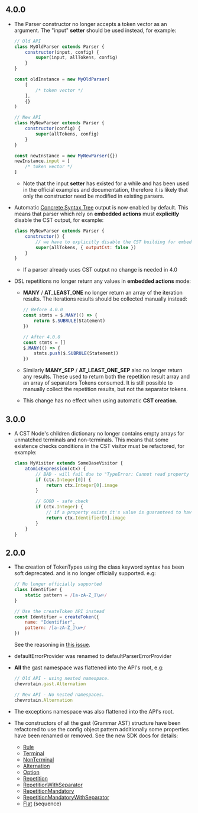 ## 4.0.0

-   The Parser constructor no longer accepts a token vector as an argument.
    The "input" **setter** should be used instead, for example:

    ```javascript
    // Old API
    class MyOldParser extends Parser {
        constructor(input, config) {
            super(input, allTokens, config)
        }
    }

    const oldInstance = new MyOldParser(
        [
            /* token vector */
        ],
        {}
    )

    // New API
    class MyNewParser extends Parser {
        constructor(config) {
            super(allTokens, config)
        }
    }

    const newInstance = new MyNewParser({})
    newInstance.input = [
        /* token vector */
    ]
    ```

    -   Note that the input **setter** has existed for a while and has been used
        in the official examples and documentation, therefore it is likely that
        only the constructor need be modified in existing parsers.

-   Automatic [Concrete Syntax Tree](https://sap.github.io/chevrotain/docs/guide/concrete_syntax_tree.html) output is now enabled by default.
    This means that parser which rely on **embedded actions** must **explicitly** disable
    the CST output, for example:

    ```javascript
    class MyNewParser extends Parser {
        constructor() {
            // we have to explicitly disable the CST building for embedded actions to work.
            super(allTokens, { outputCst: false })
        }
    }
    ```

    -   If a parser already uses CST output no change is needed in 4.0

-   DSL repetitions no longer return any values in **embedded actions** mode:

    -   **MANY** / **AT_LEAST_ONE** no longer return an array of the iteration results.
        The iterations results should be collected manually instead:

        ```javascript
        // Before 4.0.0
        const stmts = $.MANY(() => {
            return $.SUBRULE(Statement)
        })

        // After 4.0.0
        const stmts = []
        $.MANY(() => {
            stmts.push($.SUBRULE(Statement))
        })
        ```

    -   Similarly **MANY_SEP** / **AT_LEAST_ONE_SEP** also no longer return any results.
        These used to return both the repetition result array and an array of separators Tokens consumed.
        It is still possible to manually collect the repetition results, but not the separator tokens.

    -   This change has no effect when using automatic **CST creation**.

## 3.0.0

-   A CST Node's children dictionary no longer contains empty arrays
    for unmatched terminals and non-terminals. This means that some existence checks
    conditions in the CST visitor must be refactored, for example:

    ```javascript
    class MyVisitor extends SomeBaseVisitor {
        atomicExpression(ctx) {
            // BAD - will fail due to "TypeError: Cannot read property '0' of undefined"
            if (ctx.Integer[0]) {
                return ctx.Integer[0].image
            }

            // GOOD - safe check
            if (ctx.Integer) {
                // if a property exists it's value is guaranteed to have at least one element.
                return ctx.Identifier[0].image
            }
        }
    }
    ```

## 2.0.0

-   The creation of TokenTypes using the class keyword syntax has been soft deprecated.
    and is no longer officially supported.
    e.g:

    ```javascript
    // No longer officially supported
    class Identifier {
        static pattern = /[a-zA-Z_]\w+/
    }

    // Use the createToken API instead
    const Identifier = createToken({
        name: "Identifier",
        pattern: /[a-zA-Z_]\w+/
    })
    ```

    See the reasoning in [this issue](https://github.com/SAP/chevrotain/issues/653).

*   defaultErrorProvider was renamed to defaultParserErrorProvider

*   **All** the gast namespace was flattened into the API's root, e.g:

    ```javascript
    // Old API - using nested namespace.
    chevrotain.gast.Alternation

    // New API - No nested namespaces.
    chevrotain.Alternation
    ```

*   The exceptions namespace was also flattened into the API's root.

*   The constructors of all the gast (Grammar AST) structure have been
    refactored to use the config object pattern additionally some properties have been renamed or removed.
    See the new SDK docs for details:
    -   [Rule](https://sap.github.io/chevrotain/documentation/2_0_0/classes/rule.html)
    -   [Terminal](https://sap.github.io/chevrotain/documentation/2_0_0/classes/terminal.html)
    -   [NonTerminal](https://sap.github.io/chevrotain/documentation/2_0_0/classes/nonterminal.html)
    -   [Alternation](https://sap.github.io/chevrotain/documentation/2_0_0/classes/alternation.html)
    -   [Option](https://sap.github.io/chevrotain/documentation/2_0_0/classes/option.html)
    -   [Repetition](https://sap.github.io/chevrotain/documentation/2_0_0/classes/repetition.html)
    -   [RepetitionWithSeparator](https://sap.github.io/chevrotain/documentation/2_0_0/classes/repetitionwithseparator.html)
    -   [RepetitionMandatory](https://sap.github.io/chevrotain/documentation/2_0_0/classes/repetitionmandatory.html)
    -   [RepetitionMandatoryWithSeparator](https://sap.github.io/chevrotain/documentation/2_0_0/classes/repetitionmandatorywithseparator.html)
    -   [Flat](https://sap.github.io/chevrotain/documentation/2_0_0/classes/flat.html) (sequence)
